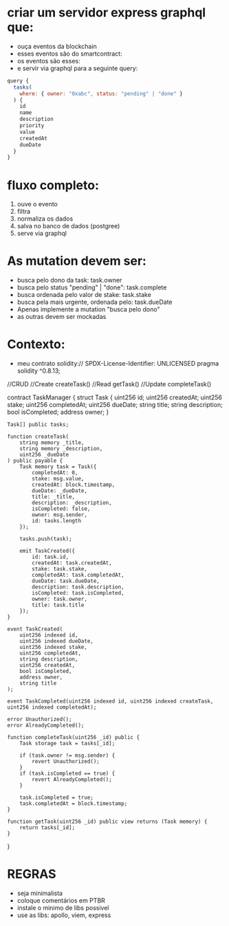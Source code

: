 # criar um servidor express graphql que:
- ouça eventos da blockchain
- esses eventos são do smartcontract: 
- os eventos são esses:
- e servir via graphql para a seguinte query:
```js
query {
  tasks(
    where: { owner: "0xabc", status: "pending" | "done" }
  ) {
    id
    name
    description
    priority
    value
    createdAt
    dueDate
  }
}
```



# fluxo completo:
1. ouve o evento
2. filtra
3. normaliza os dados
4. salva no banco de dados (postgree)
5. serve via graphql


# As mutation devem ser:
- busca pelo dono da task: task.owner
- busca pelo status "pending" | "done": task.complete
- busca ordenada pelo valor de stake: task.stake
- busca pela mais urgente, ordenada pelo: task.dueDate
- Apenas implemente a mutation "busca pelo dono"
- as outras devem ser mockadas


# Contexto:
- meu contrato solidity:// SPDX-License-Identifier: UNLICENSED
pragma solidity ^0.8.13;

//CRUD
//Create createTask()
//Read getTask()
//Update completeTask()

contract TaskManager {
    struct Task {
        uint256 id;
        uint256 createdAt;
        uint256 stake;
        uint256 completedAt;
        uint256 dueDate;
        string title;
        string description;
        bool isCompleted;
        address owner;
    }

    Task[] public tasks;

    function createTask(
        string memory _title,
        string memory _description,
        uint256 _dueDate
    ) public payable {
        Task memory task = Task({
            completedAt: 0,
            stake: msg.value,
            createdAt: block.timestamp,
            dueDate: _dueDate,
            title: _title,
            description: _description,
            isCompleted: false,
            owner: msg.sender,
            id: tasks.length
        });

        tasks.push(task);

        emit TaskCreated({
            id: task.id,
            createdAt: task.createdAt,
            stake: task.stake,
            completedAt: task.completedAt,
            dueDate: task.dueDate,
            description: task.description,
            isCompleted: task.isCompleted,
            owner: task.owner,
            title: task.title
        });
    }

    event TaskCreated(
        uint256 indexed id,
        uint256 indexed dueDate,
        uint256 indexed stake,
        uint256 completedAt,
        string description,
        uint256 createdAt,
        bool isCompleted,
        address owner,
        string title
    );

    event TaskCompleted(uint256 indexed id, uint256 indexed createTask, uint256 indexed completedAt);

    error Unauthorized();
    error AlreadyCompleted();

    function completeTask(uint256 _id) public {
        Task storage task = tasks[_id];

        if (task.owner != msg.sender) {
            revert Unauthorized();
        }
        if (task.isCompleted == true) {
            revert AlreadyCompleted();
        }

        task.isCompleted = true;
        task.completedAt = block.timestamp;
    }

    function getTask(uint256 _id) public view returns (Task memory) {
        return tasks[_id];
    }
}


# REGRAS
- seja minimalista
- coloque comentários em PTBR
- instale o minimo de libs possivel
- use as libs: apollo, viem, express